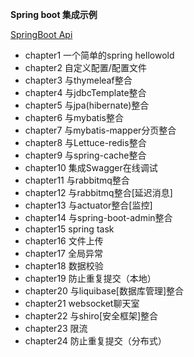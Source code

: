 **Spring boot 集成示例**

[SpringBoot Api](http://www.rtime.xin/api/preview/springboot.html)

- chapter1  一个简单的spring hellowold
- chapter2  自定义配置/配置文件
- chapter3  与thymeleaf整合
- chapter4  与jdbcTemplate整合
- chapter5  与jpa(hibernate)整合
- chapter6  与mybatis整合
- chapter7  与mybatis-mapper分页整合
- chapter8  与Lettuce-redis整合
- chapter9  与spring-cache整合
- chapter10 集成Swagger在线调试
- chapter11 与rabbitmq整合
- chapter12 与rabbitmq整合[延迟消息]
- chapter13 与actuator整合[监控]
- chapter14 与spring-boot-admin整合
- chapter15 spring task
- chapter16 文件上传
- chapter17 全局异常
- chapter18 数据校验
- chapter19 防止重复提交（本地） 
- chapter20 与liquibase[数据库管理]整合
- chapter21 websocket聊天室
- chapter22 与shiro[安全框架]整合
- chapter23 限流
- chapter24 防止重复提交（分布式）


